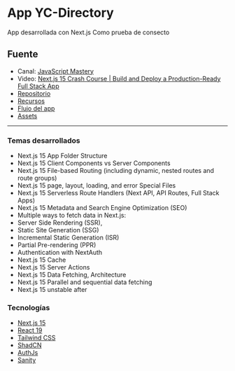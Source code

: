 # App YC-Directory
App desarrollada con Next.js Como prueba de consecto

## Fuente
- Canal: [JavaScript Mastery](https://www.youtube.com/@javascriptmastery)
- Video: [Next.js 15 Crash Course | Build and Deploy a Production-Ready Full Stack App](https://www.youtube.com/watch?v=Zq5fmkH0T78)
- [Repositorio](https://github.com/adrianhajdin/yc_directory)
- [Recursos](https://github.com/adrianhajdin/yc_directory/blob/main/README.md)
- [Flujo del app](https://miro.com/app/board/uXjVLT_tMdU=/)
- [Assets](https://drive.google.com/file/d/1OEFHnEq5pQFP86u8FOBLBBNxKPsbjjqU/view)

---
### Temas desarrollados
- Next.js 15 App Folder Structure
- Next.js 15 Client Components vs Server Components
- Next.js 15 File-based Routing (including dynamic, nested routes and route groups)
- Next.js 15 page, layout, loading, and error Special Files
- Next.js 15 Serverless Route Handlers (Next API, API Routes, Full Stack Apps)
- Next.js 15 Metadata and Search Engine Optimization (SEO)
- Multiple ways to fetch data in Next.js:
- Server Side Rendering (SSR),
- Static Site Generation (SSG)
- Incremental Static Generation (ISR)
- Partial Pre-rendering (PPR)
- Authentication with NextAuth
- Next.js 15 Cache
- Next.js 15 Server Actions
- Next.js 15 Data Fetching, Architecture
- Next.js 15 Parallel and sequential data fetching
- Next.js 15 unstable after

### Tecnologías
- [Next.js 15](https://nextjs.org/docs)
- [React 19](https://es.react.dev/)
- [Tailwind CSS](https://tailwindcss.com/)
- [ShadCN](https://ui.shadcn.com/)
- [AuthJs](https://authjs.dev/)
- [Sanity](https://www.sanity.io/)
